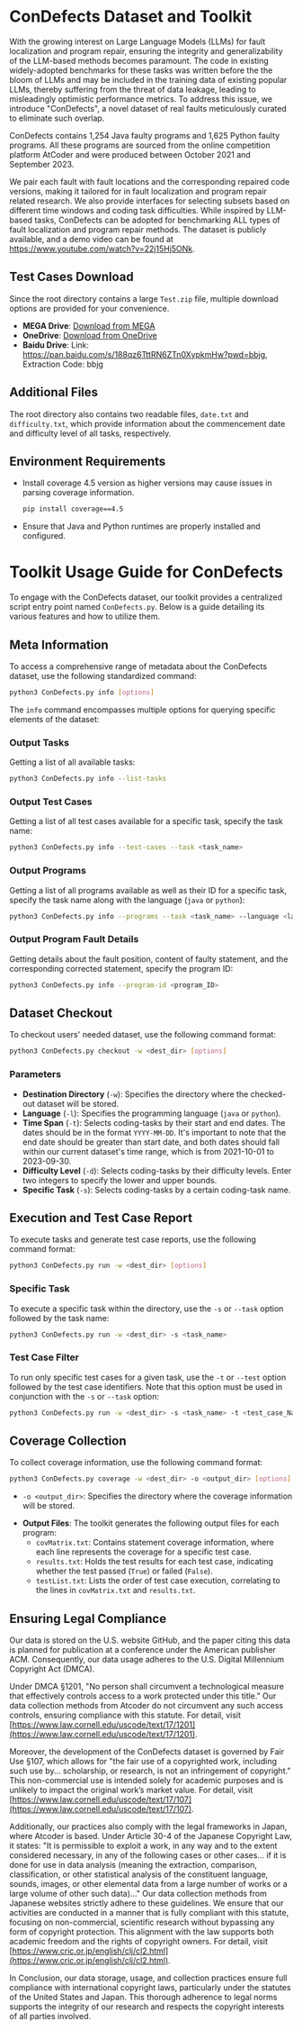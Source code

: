 # ConDefects Dataset and Toolkit

With the growing interest on Large Language Models (LLMs) for fault localization and program repair, ensuring the integrity and generalizability of the LLM-based methods becomes paramount. The code in existing widely-adopted benchmarks for these tasks was written before the the bloom of LLMs and may be included in the training data of existing popular LLMs, thereby suffering from the threat of data leakage, leading to misleadingly optimistic performance metrics. To address this issue, we introduce "ConDefects", a novel dataset of real faults meticulously curated to eliminate such overlap. 

ConDefects contains 1,254 Java faulty programs and 1,625 Python faulty programs.
All these programs are sourced from the online competition platform AtCoder and were produced between October 2021 and September 2023.

We pair each fault with fault locations and the corresponding repaired code versions, making it tailored for in fault localization and program repair related research.
We also provide interfaces for selecting subsets based on different time windows and coding task difficulties.
While inspired by LLM-based tasks, ConDefects can be adopted for benchmarking ALL types of  fault localization and program repair methods.
The dataset is publicly available, and a demo video can be found at https://www.youtube.com/watch?v=22j15Hj5ONk.


## Test Cases Download
Since the root directory contains a large `Test.zip` file, multiple download options are provided for your convenience.
- **MEGA Drive**: [Download from MEGA](https://mega.nz/file/qnohWRhY#L7qgO7C3qqsXyQqJzLuPUJy06dEmnff9J1nUGYNPAHQ)
- **OneDrive**: [Download from OneDrive](https://1drv.ms/u/s!Auo_FVX2RDMxn5MJgml8-0clWIMQSw?e=1gfISm)
- **Baidu Drive**: Link: https://pan.baidu.com/s/188qz6TttRN6ZTn0XypkmHw?pwd=bbjg, Extraction Code: bbjg

## Additional Files
The root directory also contains two readable files, `date.txt` and `difficulty.txt`, which provide information about the commencement date and difficulty level of all tasks, respectively.

## Environment Requirements
- Install coverage 4.5 version as higher versions may cause issues in parsing coverage information.
  ```bash
  pip install coverage==4.5
- Ensure that Java and Python runtimes are properly installed and configured.

# Toolkit Usage Guide for ConDefects

To engage with the ConDefects dataset, our toolkit provides a centralized script entry point named `ConDefects.py`. Below is a guide detailing its various features and how to utilize them.

## Meta Information

To access a comprehensive range of metadata about the ConDefects dataset, use the following standardized command:

```bash
python3 ConDefects.py info [options]
```

The `info` command encompasses multiple options for querying specific elements of the dataset:


### Output Tasks

Getting a list of all available tasks:

```bash
python3 ConDefects.py info --list-tasks
```


### Output Test Cases

Getting a list of all test cases available for a specific task, specify the task name:

```bash
python3 ConDefects.py info --test-cases --task <task_name>
```

### Output Programs

Getting a list of all programs available as well as their ID for a specific task, specify the task name along with the language (`java` or `python`):

```bash
python3 ConDefects.py info --programs --task <task_name> --language <language>
```

### Output Program Fault Details

Getting details about the fault position, content of faulty statement, and the corresponding corrected statement, specify the program ID:

```bash
python3 ConDefects.py info --program-id <program_ID>
```

## Dataset Checkout

To checkout users' needed dataset, use the following command format:

```bash
python3 ConDefects.py checkout -w <dest_dir> [options]
```

### Parameters

* **Destination Directory** (`-w`): Specifies the directory where the checked-out dataset will be stored.
* **Language** (`-l`): Specifies the programming language (`java` or `python`).
* **Time Span** (`-t`): Selects coding-tasks by their start and end dates. The dates should be in the format `YYYY-MM-DD`. It's important to note that the end date should be greater than start date, and both dates should fall within our current dataset's time range, which is from 2021-10-01 to 2023-09-30.
* **Difficulty Level** (`-d`): Selects coding-tasks by their difficulty levels. Enter two integers to specify the lower and upper bounds.
* **Specific Task** (`-s`): Selects coding-tasks by a certain coding-task name.

## Execution and Test Case Report

To execute tasks and generate test case reports, use the following command format:

```bash
python3 ConDefects.py run -w <dest_dir> [options]
```

### Specific Task

To execute a specific task within the directory, use the `-s` or `--task` option followed by the task name:

```bash
python3 ConDefects.py run -w <dest_dir> -s <task_name>
```

### Test Case Filter

To run only specific test cases for a given task, use the `-t` or `--test` option followed by the test case identifiers. Note that this option must be used in conjunction with the `-s` or `--task` option:

```bash
python3 ConDefects.py run -w <dest_dir> -s <task_name> -t <test_case_Name1> [<test_case_name2> ...]
```

## Coverage Collection

To collect coverage information, use the following command format:

```bash
python3 ConDefects.py coverage -w <dest_dir> -o <output_dir> [options]
```

* `-o <output_dir>`: Specifies the directory where the coverage information will be stored.

- **Output Files**: The toolkit generates the following output files for each program:
  - `covMatrix.txt`: Contains statement coverage information, where each line represents the coverage for a specific test case.
  - `results.txt`: Holds the test results for each test case, indicating whether the test passed (`True`) or failed (`False`).
  - `testList.txt`: Lists the order of test case execution, correlating to the lines in `covMatrix.txt` and `results.txt`.

## Ensuring Legal Compliance

Our data is stored on the U.S. website GitHub, and the paper citing this data is planned for publication at a conference under the American publisher ACM. Consequently, our data usage adheres to the U.S. Digital Millennium Copyright Act (DMCA).

Under DMCA §1201, "No person shall circumvent a technological measure that effectively controls access to a work protected under this title." Our data collection methods from Atcoder do not circumvent any such access controls, ensuring compliance with this statute. For detail, visit [https://www.law.cornell.edu/uscode/text/17/1201](https://www.law.cornell.edu/uscode/text/17/1201).

Moreover, the development of the ConDefects dataset is governed by Fair Use §107, which allows for "the fair use of a copyrighted work, including such use by... scholarship, or research, is not an infringement of copyright." This non-commercial use is intended solely for academic purposes and is unlikely to impact the original work’s market value. For detail, visit [https://www.law.cornell.edu/uscode/text/17/107](https://www.law.cornell.edu/uscode/text/17/107).

Additionally, our practices also comply with the legal frameworks in Japan, where Atcoder is based. Under Article 30-4 of the Japanese Copyright Law, it states: "It is permissible to exploit a work, in any way and to the extent considered necessary, in any of the following cases or other cases... if it is done for use in data analysis (meaning the extraction, comparison, classification, or other statistical analysis of the constituent language, sounds, images, or other elemental data from a large number of works or a large volume of other such data)..." Our data collection methods from Japanese websites strictly adhere to these guidelines. We ensure that our activities are conducted in a manner that is fully compliant with this statute, focusing on non-commercial, scientific research without bypassing any form of copyright protection. This alignment with the law supports both academic freedom and the rights of copyright owners. For detail, visit [https://www.cric.or.jp/english/clj/cl2.html](https://www.cric.or.jp/english/clj/cl2.html).

In Conclusion, our data storage, usage, and collection practices ensure full compliance with international copyright laws, particularly under the statutes of the United States and Japan. This thorough adherence to legal norms supports the integrity of our research and respects the copyright interests of all parties involved.
